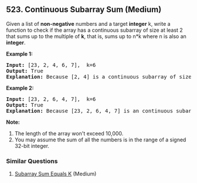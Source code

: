 <!--|This file generated by command(leetcode description); DO NOT EDIT.    |-->
<!--+----------------------------------------------------------------------+-->
<!--|@author    Openset <openset.wang@gmail.com>                           |-->
<!--|@link      https://github.com/openset                                 |-->
<!--|@home      https://github.com/openset/leetcode                        |-->
<!--+----------------------------------------------------------------------+-->

## 523. Continuous Subarray Sum (Medium)

<p>
Given a list of <b>non-negative</b> numbers and a target <b>integer</b> k, write a function to check if the array has a continuous subarray of size at least 2 that sums up to the multiple of <b>k</b>, that is, sums up to n*k where n is also an <b>integer</b>.
</p>


<p><b>Example 1:</b><br />
<pre>
<b>Input:</b> [23, 2, 4, 6, 7],  k=6
<b>Output:</b> True
<b>Explanation:</b> Because [2, 4] is a continuous subarray of size 2 and sums up to 6.
</pre>
</p>


<p><b>Example 2:</b><br />
<pre>
<b>Input:</b> [23, 2, 6, 4, 7],  k=6
<b>Output:</b> True
<b>Explanation:</b> Because [23, 2, 6, 4, 7] is an continuous subarray of size 5 and sums up to 42.
</pre>
</p>

<p><b>Note:</b><br>
<ol>
<li>The length of the array won't exceed 10,000.</li>
<li>You may assume the sum of all the numbers is in the range of a signed 32-bit integer.</li>
</ol>
</p>

### Similar Questions
  1. [Subarray Sum Equals K](https://github.com/openset/leetcode/tree/master/solution/subarray-sum-equals-k) (Medium)
